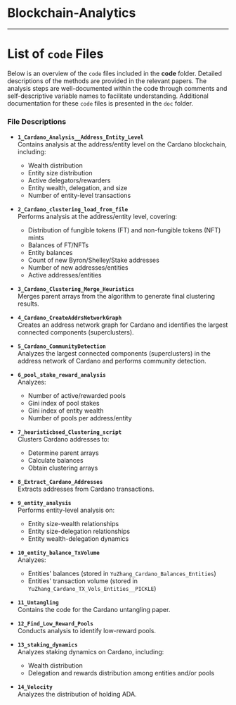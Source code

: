# Blockchain-Analytics

***

# List of `code` Files

Below is an overview of the `code` files included in the **code** folder. Detailed descriptions of the methods are provided in the relevant papers. The analysis steps are well-documented within the code through comments and self-descriptive variable names to facilitate understanding. Additional documentation for these `code` files is presented in the `doc` folder.

### File Descriptions

- **`1_Cardano_Analysis__Address_Entity_Level`**  
  Contains analysis at the address/entity level on the Cardano blockchain, including:
  - Wealth distribution
  - Entity size distribution
  - Active delegators/rewarders
  - Entity wealth, delegation, and size
  - Number of entity-level transactions

- **`2_Cardano_clustering_load_from_file`**  
  Performs analysis at the address/entity level, covering:
  - Distribution of fungible tokens (FT) and non-fungible tokens (NFT) mints
  - Balances of FT/NFTs
  - Entity balances
  - Count of new Byron/Shelley/Stake addresses
  - Number of new addresses/entities
  - Active addresses/entities

- **`3_Cardano_Clustering_Merge_Heuristics`**  
  Merges parent arrays from the algorithm to generate final clustering results.

- **`4_Cardano_CreateAddrsNetworkGraph`**  
  Creates an address network graph for Cardano and identifies the largest connected components (superclusters).

- **`5_Cardano_CommunityDetection`**  
  Analyzes the largest connected components (superclusters) in the address network of Cardano and performs community detection.

- **`6_pool_stake_reward_analysis`**  
  Analyzes:
  - Number of active/rewarded pools
  - Gini index of pool stakes
  - Gini index of entity wealth
  - Number of pools per address/entity

- **`7_heuristicbsed_Clustering_script`**  
  Clusters Cardano addresses to:
  - Determine parent arrays
  - Calculate balances
  - Obtain clustering arrays

- **`8_Extract_Cardano_Addresses`**  
  Extracts addresses from Cardano transactions.

- **`9_entity_analysis`**  
  Performs entity-level analysis on:
  - Entity size-wealth relationships
  - Entity size-delegation relationships
  - Entity wealth-delegation dynamics

- **`10_entity_balance_TxVolume`**  
  Analyzes:
  - Entities' balances (stored in `YuZhang_Cardano_Balances_Entities`)
  - Entities' transaction volume (stored in `YuZhang_Cardano_TX_Vols_Entities__PICKLE`)

- **`11_Untangling`**  
  Contains the code for the Cardano untangling paper.

- **`12_Find_Low_Reward_Pools`**  
  Conducts analysis to identify low-reward pools.

- **`13_staking_dynamics`**  
  Analyzes staking dynamics on Cardano, including:
  - Wealth distribution
  - Delegation and rewards distribution among entities and/or pools

- **`14_Velocity`**  
  Analyzes the distribution of holding ADA.
